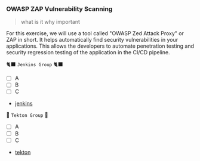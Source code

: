 ### OWASP ZAP Vulnerability Scanning
> what is it why important

For this exercise, we will use a tool called "OWASP Zed Attack Proxy" or ZAP in short.  It helps automatically find security vulnerabilities in your applications. This allows the developers to automate penetration testing and security regression testing of the application in the CI/CD pipeline.

🐈‍⬛ `Jenkins Group` 🐈‍⬛

- [ ] A
- [ ] B
- [ ] C
- [jenkins](3-revenge-of-the-automated-testing/6a-jenkins.md)

🐅 `Tekton Group` 🐅

- [ ] A
- [ ] B
- [ ] C
- [tekton](3-revenge-of-the-automated-testing/6b-tekton.md)
